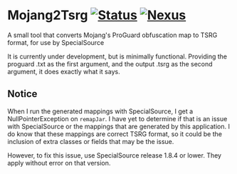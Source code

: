 # Mojang2Tsrg [![Status](https://github.com/ConduitMC/Mojang2Tsrg/workflows/Gradle%20CI/badge.svg)](https://github.com/ConduitMC/Mojang2Tsrg/actions) [![Nexus](https://img.shields.io/nexus/r/us.tedstar.mojang2tsrg/Mojang2Tsrg?server=https%3A%2F%2Frepo.conduit.systems)](https://repo.conduit.systems/)
A small tool that converts Mojang's ProGuard obfuscation map to TSRG format, for use by SpecialSource

It is currently under development, but is minimally functional. Providing the proguard .txt as the first argument,
and the output .tsrg as the second argument, it does exactly what it says.

## Notice
When I run the generated mappings with SpecialSource, I get a NullPointerException on `remapJar`.  I have yet
to determine if that is an issue with SpecialSource or the mappings that are generated by this application.  I
do know that these mappings are correct TSRG format, so it could be the inclusion of extra classes or fields
that may be the issue.

However, to fix this issue, use SpecialSource release 1.8.4 or lower.  They apply without error on that version.
